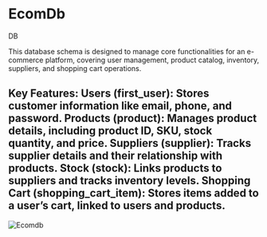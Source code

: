 # EcomDb
DB

This database schema is designed to manage core functionalities for an 
e-commerce platform, covering user management, product catalog, inventory, suppliers, and shopping cart operations.

Key Features:
Users (first_user): Stores customer information like email, phone, and password.
Products (product): Manages product details, including product ID, SKU, stock quantity, and price.
Suppliers (supplier): Tracks supplier details and their relationship with products.
Stock (stock): Links products to suppliers and tracks inventory levels.
Shopping Cart (shopping_cart_item): Stores items added to a user’s cart, linked to users and products.
---
![Ecomdb](https://github.com/user-attachments/assets/8bb9f9da-14c1-446d-9263-8f6be12bd7ea)
